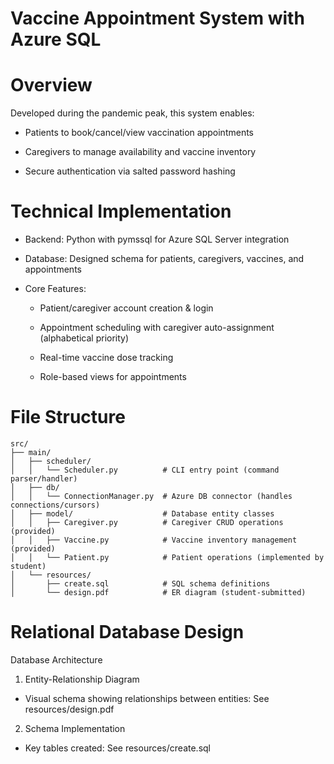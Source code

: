 # Vaccine Appointment System with Azure SQL 
#  Overview
Developed during the pandemic peak, this system enables:

- Patients to book/cancel/view vaccination appointments

- Caregivers to manage availability and vaccine inventory

- Secure authentication via salted password hashing

# Technical Implementation
- Backend: Python with pymssql for Azure SQL Server integration

- Database: Designed schema for patients, caregivers, vaccines, and appointments

- Core Features:

  - Patient/caregiver account creation & login

  - Appointment scheduling with caregiver auto-assignment (alphabetical priority)

  - Real-time vaccine dose tracking

  - Role-based views for appointments

# File Structure
```text
src/
├── main/
│   ├── scheduler/
│   │   └── Scheduler.py          # CLI entry point (command parser/handler)
│   ├── db/
│   │   └── ConnectionManager.py  # Azure DB connector (handles connections/cursors)
│   ├── model/                    # Database entity classes
│   │   ├── Caregiver.py          # Caregiver CRUD operations (provided)
│   │   ├── Vaccine.py            # Vaccine inventory management (provided)
│   │   └── Patient.py            # Patient operations (implemented by student)
│   └── resources/
│       ├── create.sql            # SQL schema definitions
│       └── design.pdf            # ER diagram (student-submitted)
```

# Relational Database Design

Database Architecture
1. Entity-Relationship Diagram
   
- Visual schema showing relationships between entities: See resources/design.pdf

2. Schema Implementation
   
- Key tables created: See resources/create.sql


